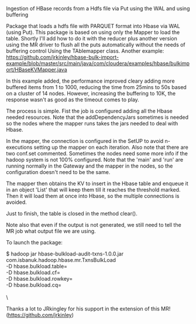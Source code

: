 Ingestion of HBase records from a Hdfs file via Put using the WAL and using buffering

Package that loads a hdfs file with PARQUET format into Hbase via WAL (using Put). This package is based on using only the Mapper to load the table. Shortly I'll add how to do it with the reducer plus another version using the MR driver to flush all the puts automatically without the needs of buffering control Using the TAblemapper class. Another example: https://github.com/jrkinley/hbase-bulk-import-example/blob/master/src/main/java/com/cloudera/examples/hbase/bulkimport/HBaseKVMapper.java

In this example added, the performance improved cleary adding more buffered items from 1 to 1000, reducing the time from 25mins to 50s based on a cluster of 14 nodes. However, increasing the buffering to 10K, the response wasn't as good as the timeout comes to play.

The process is simple. Fist the job is configured adding all the Hbase needed resources. Note that the addDependencyJars sometimes is needed so the nodes where the mapper runs takes the jars needed to deal with Hbase.

In the mapper, the connection is configured in the SetUP to avoid n-executions setting up the mapper on each iteration. Also note that there are two conf.set commented. Sometimes the nodes need some more info if the hadoop system is not 100% configured. Note that the 'main' and 'run' are running normally in the Gateway and the mapper in the nodes, so the configuration doesn't need to be the same.

The mapper then obtains the KV to insert in the Hbase table and enqueue it in an object 'List' that will keep them till it reaches the threshold marked. Then it will load them at once into Hbase, so the multiple connections is avoided.

Just to finish, the table is closed in the method clear().

Note also that even if the output is not generated, we still need to tell the MR job what output file we are using.

To launch the package:

$ hadoop jar hbase-bulkload-audit-txns-1.0.0.jar com.isbanuk.hadoop.hbase.mr.TxnsBulkLoad \
      -D hbase.bulkload.table=<table-name> \
      -D hbase.bulkload.cf=<family-column> \
      -D hbase.bulkload.rowkey=<Rowkey-Hbase> \
      -D hbase.bulkload.cq=<list-qualifiers> \
      <Hdfs-Input-File> \
      <Hdfs-output-file> \

Thanks a lot to JRkingley for his support in the extension of this MR! (https://github.com/jrkinley)